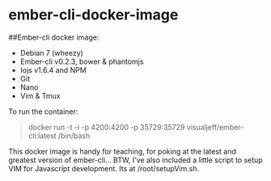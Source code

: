 ember-cli-docker-image
======================

##Ember-cli docker image:

* Debian 7 (wheezy)
* Ember-cli v0.2.3, bower & phantomjs
* Iojs v1.6.4 and NPM  
* Git
* Nano
* Vim & Tmux

To run the container:

> docker run -t -i -p 4200:4200 -p 35729:35729 visualjeff/ember-cli:latest /bin/bash

This docker image is handy for teaching, for poking at the latest and greatest version of ember-cli...  BTW, I've also included a little script to setup VIM for Javascript development.  Its at /root/setupVim.sh.
